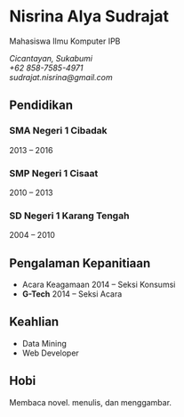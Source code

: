 # Nisrina Alya Sudrajat
Mahasiswa Ilmu Komputer IPB


_Cicantayan, Sukabumi\
+62 858-7585-4971\
sudrajat.nisrina@gmail.com_

## Pendidikan
### SMA Negeri 1 Cibadak
2013 – 2016
### SMP Negeri 1 Cisaat
2010 – 2013
### SD Negeri 1 Karang Tengah
2004 – 2010

## Pengalaman Kepanitiaan
- Acara Keagamaan 2014 – Seksi Konsumsi
- **G-Tech** 2014 – Seksi Acara

## Keahlian
- Data Mining
- Web Developer

## Hobi
Membaca novel. menulis, dan menggambar.



